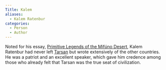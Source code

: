 ```yaml
---
Title: Kalem
aliases:
  - Kalem Ratenbur
categories:
  - Person
  - Author
---
```


Noted for his essay, [Primitive Legends of the Mifúno Desert](), Kalem Ratenbur had never left [Tarsan]() but wrote extensively of the other countries. He was a patriot and an excellent speaker, which gave him credence among those who already felt that Tarsan was the true seat of civilization.

